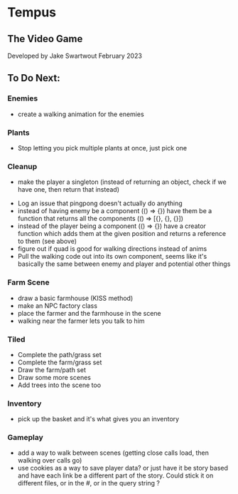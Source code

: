 # Tempus
## The Video Game
Developed by Jake Swartwout
February 2023


## To Do Next:
### Enemies
<!-- * Fix up the enemy's alignment -->
<!-- * Add the enemies to the game code (new file) -->
<!-- * have the enemies kill you when you touch them -->
<!-- * have the enemies walk around -->
* create a walking animation for the enemies
### Plants
<!-- * Add some cropland -->
<!-- * Align all of the food art -->
<!-- * Add the food art to the game -->
<!-- * allow the player to pick the food -->
<!-- * add the inventory art in -->
<!-- * add the inventory to the game -->
<!-- * have the food go into their inventory -->
<!-- * press a key to open the inventory -->
* Stop letting you pick multiple plants at once, just pick one
### Cleanup
* make the player a singleton (instead of returning an object, check if we have one, then return that instead)
<!-- * randomly pick a grass block to display. 10% special, 1/3 chance for each (do in tiled) -->
* Log an issue that pingpong doesn't actually do anything
* instead of having enemy be a component (() => {}) have them be a function that returns all the components (() => [{}, {}, {}])
* instead of the player being a component (() => {}) have a creator function which adds them at the given position and returns a reference to them (see above)
* figure out if quad is good for walking directions instead of anims
* Pull the walking code out into its own component, seems like it's basically the same between enemy and player and potential other things
### Farm Scene
<!-- * draw a farmer sprite (just an idle anim) -->
* draw a basic farmhouse (KISS method)
* make an NPC factory class
* place the farmer and the farmhouse in the scene
* walking near the farmer lets you talk to him
### Tiled
<!-- * Figure out how to import from tiled -->
* Complete the path/grass set
* Complete the farm/grass set
* Draw the farm/path set
* Draw some more scenes
* Add trees into the scene too
### Inventory
* pick up the basket and it's what gives you an inventory
### Gameplay
* add a way to walk between scenes (getting close calls load, then walking over calls go)
* use cookies as a way to save player data? or just have it be story based and have each link be a different part of the story. Could stick it on different files, or in the #, or in the query string ?